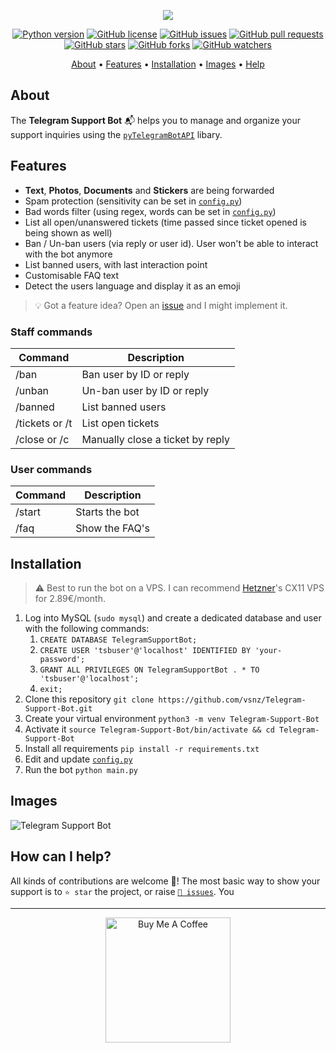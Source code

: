 <p align="center"><a href="https://github.com/vsnz/Telegram-Support-Bot" target="_blank"><img src="https://raw.githubusercontent.com/vsnz/Telegram-Support-Bot/master/assets/logo.png"></a></p>

<p align="center">
    <a href="https://www.python.org/downloads/release/python-380/"><img src="https://img.shields.io/badge/python-3.8-blue.svg?style=plastic" alt="Python version"></a>
    <a href="https://github.com/vsnz/Telegram-Support-Bot/blob/master/LICENSE"><img src="https://img.shields.io/github/license/vsnz/Telegram-Support-Bot?style=plastic" alt="GitHub license"></a>
    <a href="https://github.com/vsnz/Telegram-Support-Bot/issues"><img src="https://img.shields.io/github/issues/vsnz/Telegram-Support-Bot?style=plastic" alt="GitHub issues"></a>
    <a href="https://github.com/vsnz/Telegram-Support-Bot/pulls"><img src="https://img.shields.io/github/issues-pr/vsnz/Telegram-Support-Bot?style=plastic" alt="GitHub pull requests"></a>
    <br /><a href="https://github.com/vsnz/Telegram-Support-Bot/stargazers"><img src="https://img.shields.io/github/stars/vsnz/Telegram-Support-Bot?style=social" alt="GitHub stars"></a>
    <a href="https://github.com/vsnz/Telegram-Support-Bot/network/members"><img src="https://img.shields.io/github/forks/vsnz/Telegram-Support-Bot?style=social" alt="GitHub forks"></a>
    <a href="https://github.com/vsnz/Telegram-Support-Bot/watchers"><img src="https://img.shields.io/github/watchers/vsnz/Telegram-Support-Bot?style=social" alt="GitHub watchers"></a>
</p>

<p align="center">
  <a href="#about">About</a>
  •
  <a href="#features">Features</a>
  •
  <a href="#installation">Installation</a>
  •
  <a href="#images">Images</a>
  •
  <a href="#how-can-i-help">Help</a>
</p>

## About
The **Telegram Support Bot** 📬 helps you to manage and organize your support inquiries using the [`pyTelegramBotAPI`](https://github.com/eternnoir/pyTelegramBotAPI) libary.

## Features
- **Text**, **Photos**, **Documents** and **Stickers** are being forwarded
- Spam protection (sensitivity can be set in [`config.py`](https://github.com/vsnz/Telegram-Support-Bot/blob/master/config.py))
- Bad words filter (using regex, words can be set in [`config.py`](https://github.com/vsnz/Telegram-Support-Bot/blob/master/config.py))
- List all open/unanswered tickets (time passed since ticket opened is being shown as well)
- Ban / Un-ban users (via reply or user id). User won't be able to interact with the bot anymore
- List banned users, with last interaction point
- Customisable FAQ text
- Detect the users language and display it as an emoji

> 💡 Got a feature idea? Open an [issue](https://github.com/vsnz/Telegram-Support-Bot/issues/new) and I might implement it.

### Staff commands
| Command | Description |
| --- | --- |
| /ban | Ban user by ID or reply |
| /unban | Un-ban user by ID or reply |
| /banned | List banned users |
| /tickets or /t | List open tickets |
| /close or /c | Manually close a ticket by reply |

### User commands
| Command | Description |
| --- | --- |
| /start | Starts the bot |
| /faq | Show the FAQ's |


## Installation
> ⚠️ Best to run the bot on a VPS. I can recommend <a href="https://vsnz.net/hetzner" title="Get €20 in cloud credits">Hetzner</a>'s CX11 VPS for 2.89€/month.
1. Log into MySQL (`sudo mysql`) and create a dedicated database and user with the following commands:
   1. `CREATE DATABASE TelegramSupportBot;`
   1. `CREATE USER 'tsbuser'@'localhost' IDENTIFIED BY 'your-password';`
   1. `GRANT ALL PRIVILEGES ON TelegramSupportBot . * TO 'tsbuser'@'localhost';`
   1. `exit;`
1. Clone this repository `git clone https://github.com/vsnz/Telegram-Support-Bot.git`
1. Create your virtual environment `python3 -m venv Telegram-Support-Bot`
1. Activate it `source Telegram-Support-Bot/bin/activate && cd Telegram-Support-Bot`
1. Install all requirements `pip install -r requirements.txt`
1. Edit and update [`config.py`](https://github.com/vsnz/Telegram-Support-Bot/blob/master/config.py)
1. Run the bot `python main.py`


## Images
![Telegram Support Bot](https://i.imgur.com/JQ7lJce.jpg)

## How can I help?
All kinds of contributions are welcome 🙌! The most basic way to show your support is to `⭐️ star` the project, or raise [`🐞 issues`](https://github.com/vsnz/Telegram-Support-Bot/issues/new). You 

***

<p align="center">
    <a href="https://www.buymeacoffee.com/vsnz"><img alt="Buy Me A Coffee" title="☕️" src="https://raw.githubusercontent.com/vsnz/Telegram-Support-Bot/master/assets/bmac.png" width=200px></a>
</p>